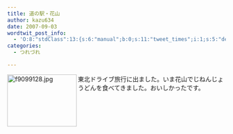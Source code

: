 ```yaml
---
title: 道の駅・花山
author: kazu634
date: 2007-09-03
wordtwit_post_info:
  - 'O:8:"stdClass":13:{s:6:"manual";b:0;s:11:"tweet_times";i:1;s:5:"delay";i:0;s:7:"enabled";i:1;s:10:"separation";s:2:"60";s:7:"version";s:3:"3.7";s:14:"tweet_template";b:0;s:6:"status";i:2;s:6:"result";a:0:{}s:13:"tweet_counter";i:2;s:13:"tweet_log_ids";a:1:{i:0;i:3209;}s:9:"hash_tags";a:0:{}s:8:"accounts";a:1:{i:0;s:7:"kazu634";}}'
categories:
  - つれづれ

---
```

<div class="section">
<p>
<a href="http://image.blog.livedoor.jp/simoom634/imgs/f/9/f9099128.jpg" onclick="__gaTracker('send', 'event', 'outbound-article', 'http://image.blog.livedoor.jp/simoom634/imgs/f/9/f9099128.jpg', '');" target="_blank"><img width="160" align="left" alt="f9099128.jpg" src="http://image.blog.livedoor.jp/simoom634/imgs/f/9/f9099128-s.jpg" class="pict" height="120" border="0" /></a>東北ドライブ旅行に出ました。いま花山でじねんじょうどんを食べてきました。おいしかったです。<br clear="all" />
</p>
</div>
